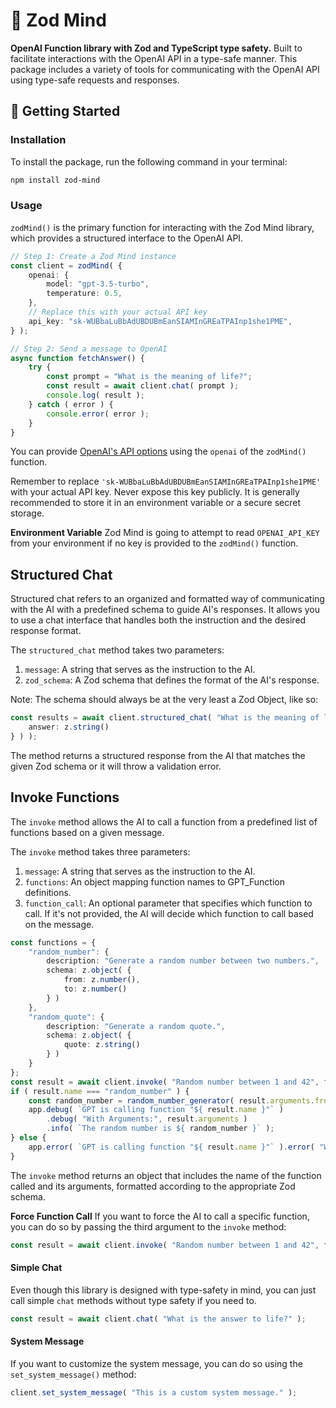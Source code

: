 # 🧠 Zod Mind

**OpenAI Function library with Zod and TypeScript type safety.** Built to
facilitate interactions with the OpenAI API in a type-safe manner. This package
includes a variety of tools for communicating with the OpenAI API using
type-safe requests and responses.

## 🚀 Getting Started

### Installation

To install the package, run the following command in your terminal:

```bash
npm install zod-mind
```

### Usage

`zodMind()` is the primary function for interacting with the Zod Mind library,
which provides a structured interface to the OpenAI API.

```typescript
// Step 1: Create a Zod Mind instance
const client = zodMind( {
	openai: {
		model: "gpt-3.5-turbo",
		temperature: 0.5,
	},
	// Replace this with your actual API key
	api_key: "sk-WUBbaLuBbAdUBDUBmEanSIAMInGREaTPAInp1she1PME",
} );

// Step 2: Send a message to OpenAI
async function fetchAnswer() {
	try {
		const prompt = "What is the meaning of life?";
		const result = await client.chat( prompt );
		console.log( result );
	} catch ( error ) {
		console.error( error );
	}
}
```

You can provide [OpenAI's API options](https://www.npmjs.com/package/opena)
using the `openai` of the `zodMind()` function.

Remember to replace `'sk-WUBbaLuBbAdUBDUBmEanSIAMInGREaTPAInp1she1PME'` with
your actual API key. Never expose this key publicly. It is generally recommended
to store it in an environment variable or a secure secret storage.

**Environment Variable**
Zod Mind is going to attempt to read `OPENAI_API_KEY` from your environment if no key is provided to the `zodMind()` function.

## Structured Chat

Structured chat refers to an organized and formatted way of communicating with
the AI with a predefined schema to guide AI's responses. It allows you to use a chat interface that
handles both the instruction and the desired response format.

The `structured_chat` method takes two parameters:

1. `message`: A string that serves as the instruction to the AI.
2. `zod_schema`: A Zod schema that defines the format of the AI's response.

Note: The schema should always be at the very least a Zod Object, like so:

```typescript
const results = await client.structured_chat( "What is the meaning of life?", z.object( {
	answer: z.string()
} ) );
```

The method returns a structured response from the AI that matches the given Zod
schema or it will throw a validation error.

## Invoke Functions

The `invoke` method allows the AI to call a function from a predefined list of
functions based on a given message.

The `invoke` method takes three parameters:

1. `message`: A string that serves as the instruction to the AI.
2. `functions`: An object mapping function names to GPT_Function definitions.
3. `function_call`: An optional parameter that specifies which function to call.
   If it's not provided, the AI will decide which function to call based on the
   message.

```typescript
const functions = {
	"random_number": {
		description: "Generate a random number between two numbers.",
		schema: z.object( {
			from: z.number(),
			to: z.number()
		} )
	},
	"random_quote": {
		description: "Generate a random quote.",
		schema: z.object( {
			quote: z.string()
		} )
	}
};
const result = await client.invoke( "Random number between 1 and 42", functions );
if ( result.name === "random_number" ) {
	const random_number = random_number_generator( result.arguments.from, result.arguments.to );
	app.debug( `GPT is calling function "${ result.name }"` )
		.debug( "With Arguments:", result.arguments )
		.info( `The random number is ${ random_number }` );
} else {
	app.error( `GPT is calling function "${ result.name }"` ).error( "With Arguments:", result.arguments );
}
```

The `invoke` method returns an object that includes the name of the function
called and its arguments, formatted according to the appropriate Zod schema.

**Force Function Call**
If you want to force the AI to call a specific function, you can do so by passing the third argument to the `invoke` method:

```typescript
const result = await client.invoke( "Random number between 1 and 42", functions, "random_number" );
```

#### Simple Chat

Even though this library is designed with type-safety in mind, you can just call
simple `chat` methods without type safety if you need to.

```typescript
const result = await client.chat( "What is the answer to life?" );
```

#### System Message
If you want to customize the system message, you can do so using the `set_system_message()`
method:

```typescript
client.set_system_message( "This is a custom system message." );
```
